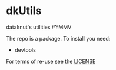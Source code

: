 # dkUtils
dataknut's utilities #YMMV

The repo is a package. To install you need:

 * devtools

For terms of re-use see the [LICENSE](LICENSE)